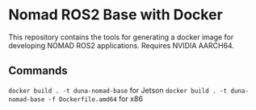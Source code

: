 # Nomad ROS2 Base with Docker
This repository contains the tools for generating a docker image for developing NOMAD ROS2 applications. Requires NVIDIA AARCH64.

## Commands
`docker build . -t duna-nomad-base` for Jetson
`docker build . -t duna-nomad-base -f Dockerfile.amd64` for x86
